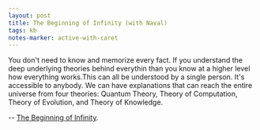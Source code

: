 ```yaml
---
layout: post
title: The Beginning of Infinity (with Naval)
tags: kb
notes-marker: active-with-caret
---
```

You don't need to know and memorize every fact. If you understand the deep underlying theories behind everythin than you know at a higher level how everything works.This can all be understood by a single person. It's accessible to anybody. We can have explanations that can reach the entire universe from four theories: Quantum Theory, Theory of Computation, Theory of Evolution, and Theory of Knowledge.

-- [The Beginning of Infinity](https://www.youtube.com/watch?v=jEmJIA0pEf0).
